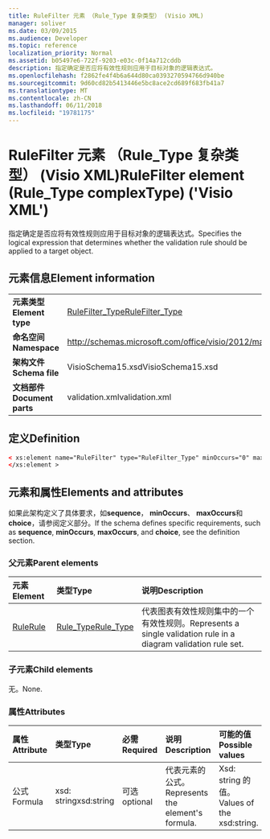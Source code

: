 ```yaml
---
title: RuleFilter 元素 （Rule_Type 复杂类型） (Visio XML)
manager: soliver
ms.date: 03/09/2015
ms.audience: Developer
ms.topic: reference
localization_priority: Normal
ms.assetid: b05497e6-722f-9203-e03c-0f14a712cddb
description: 指定确定是否应将有效性规则应用于目标对象的逻辑表达式。
ms.openlocfilehash: f2862fe4f4b6a644d80ca0393270594766d940be
ms.sourcegitcommit: 9d60cd82b5413446e5bc8ace2cd689f683fb41a7
ms.translationtype: MT
ms.contentlocale: zh-CN
ms.lasthandoff: 06/11/2018
ms.locfileid: "19781175"
---
```

# <a name="rulefilter-element-ruletype-complextype-visio-xml"></a><span data-ttu-id="b5c08-103">RuleFilter 元素 （Rule_Type 复杂类型） (Visio XML)</span><span class="sxs-lookup"><span data-stu-id="b5c08-103">RuleFilter element (Rule_Type complexType) ('Visio XML')</span></span>

<span data-ttu-id="b5c08-104">指定确定是否应将有效性规则应用于目标对象的逻辑表达式。</span><span class="sxs-lookup"><span data-stu-id="b5c08-104">Specifies the logical expression that determines whether the validation rule should be applied to a target object.</span></span>
  
## <a name="element-information"></a><span data-ttu-id="b5c08-105">元素信息</span><span class="sxs-lookup"><span data-stu-id="b5c08-105">Element information</span></span>

|||
|:-----|:-----|
|<span data-ttu-id="b5c08-106">**元素类型**</span><span class="sxs-lookup"><span data-stu-id="b5c08-106">**Element type**</span></span> <br/> |[<span data-ttu-id="b5c08-107">RuleFilter_Type</span><span class="sxs-lookup"><span data-stu-id="b5c08-107">RuleFilter_Type</span></span>](rulefilter_type-complextypevisio-xml.md) <br/> |
|<span data-ttu-id="b5c08-108">**命名空间**</span><span class="sxs-lookup"><span data-stu-id="b5c08-108">**Namespace**</span></span> <br/> |http://schemas.microsoft.com/office/visio/2012/main  <br/> |
|<span data-ttu-id="b5c08-109">**架构文件**</span><span class="sxs-lookup"><span data-stu-id="b5c08-109">**Schema file**</span></span> <br/> |<span data-ttu-id="b5c08-110">VisioSchema15.xsd</span><span class="sxs-lookup"><span data-stu-id="b5c08-110">VisioSchema15.xsd</span></span>  <br/> |
|<span data-ttu-id="b5c08-111">**文档部件**</span><span class="sxs-lookup"><span data-stu-id="b5c08-111">**Document parts**</span></span> <br/> |<span data-ttu-id="b5c08-112">validation.xml</span><span class="sxs-lookup"><span data-stu-id="b5c08-112">validation.xml</span></span>  <br/> |
   
## <a name="definition"></a><span data-ttu-id="b5c08-113">定义</span><span class="sxs-lookup"><span data-stu-id="b5c08-113">Definition</span></span>

```XML
< xs:element name="RuleFilter" type="RuleFilter_Type" minOccurs="0" maxOccurs="1" >
</xs:element >
```

## <a name="elements-and-attributes"></a><span data-ttu-id="b5c08-114">元素和属性</span><span class="sxs-lookup"><span data-stu-id="b5c08-114">Elements and attributes</span></span>

<span data-ttu-id="b5c08-115">如果此架构定义了具体要求，如**sequence**， **minOccurs**、 **maxOccurs**和**choice**，请参阅定义部分。</span><span class="sxs-lookup"><span data-stu-id="b5c08-115">If the schema defines specific requirements, such as **sequence**, **minOccurs**, **maxOccurs**, and **choice**, see the definition section.</span></span> 
  
### <a name="parent-elements"></a><span data-ttu-id="b5c08-116">父元素</span><span class="sxs-lookup"><span data-stu-id="b5c08-116">Parent elements</span></span>

|<span data-ttu-id="b5c08-117">**元素**</span><span class="sxs-lookup"><span data-stu-id="b5c08-117">**Element**</span></span>|<span data-ttu-id="b5c08-118">**类型**</span><span class="sxs-lookup"><span data-stu-id="b5c08-118">**Type**</span></span>|<span data-ttu-id="b5c08-119">**说明**</span><span class="sxs-lookup"><span data-stu-id="b5c08-119">**Description**</span></span>|
|:-----|:-----|:-----|
|[<span data-ttu-id="b5c08-120">Rule</span><span class="sxs-lookup"><span data-stu-id="b5c08-120">Rule</span></span>](rule-element-ruleset_type-complextypevisio-xml.md) <br/> |[<span data-ttu-id="b5c08-121">Rule_Type</span><span class="sxs-lookup"><span data-stu-id="b5c08-121">Rule_Type</span></span>](rule_type-complextypevisio-xml.md) <br/> |<span data-ttu-id="b5c08-122">代表图表有效性规则集中的一个有效性规则。</span><span class="sxs-lookup"><span data-stu-id="b5c08-122">Represents a single validation rule in a diagram validation rule set.</span></span>  <br/> |
   
### <a name="child-elements"></a><span data-ttu-id="b5c08-123">子元素</span><span class="sxs-lookup"><span data-stu-id="b5c08-123">Child elements</span></span>

<span data-ttu-id="b5c08-124">无。</span><span class="sxs-lookup"><span data-stu-id="b5c08-124">None.</span></span>
  
### <a name="attributes"></a><span data-ttu-id="b5c08-125">属性</span><span class="sxs-lookup"><span data-stu-id="b5c08-125">Attributes</span></span>

|<span data-ttu-id="b5c08-126">**属性**</span><span class="sxs-lookup"><span data-stu-id="b5c08-126">**Attribute**</span></span>|<span data-ttu-id="b5c08-127">**类型**</span><span class="sxs-lookup"><span data-stu-id="b5c08-127">**Type**</span></span>|<span data-ttu-id="b5c08-128">**必需**</span><span class="sxs-lookup"><span data-stu-id="b5c08-128">**Required**</span></span>|<span data-ttu-id="b5c08-129">**说明**</span><span class="sxs-lookup"><span data-stu-id="b5c08-129">**Description**</span></span>|<span data-ttu-id="b5c08-130">**可能的值**</span><span class="sxs-lookup"><span data-stu-id="b5c08-130">**Possible values**</span></span>|
|:-----|:-----|:-----|:-----|:-----|
|<span data-ttu-id="b5c08-131">公式</span><span class="sxs-lookup"><span data-stu-id="b5c08-131">Formula</span></span>  <br/> |<span data-ttu-id="b5c08-132">xsd: string</span><span class="sxs-lookup"><span data-stu-id="b5c08-132">xsd:string</span></span>  <br/> |<span data-ttu-id="b5c08-133">可选</span><span class="sxs-lookup"><span data-stu-id="b5c08-133">optional</span></span>  <br/> |<span data-ttu-id="b5c08-134">代表元素的公式。</span><span class="sxs-lookup"><span data-stu-id="b5c08-134">Represents the element's formula.</span></span>  <br/> |<span data-ttu-id="b5c08-135">Xsd: string 的值。</span><span class="sxs-lookup"><span data-stu-id="b5c08-135">Values of the xsd:string.</span></span>  <br/> |
   

